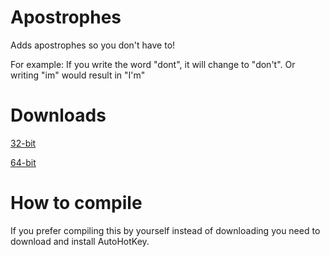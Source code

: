 # Apostrophes
Adds apostrophes so you don't have to!

For example: If you write the word "dont", it will change to "don't". Or writing "im" would result in "I'm"

# Downloads

[32-bit](https://github.com/shustinm/Apostrophes/raw/master/bin/Apostrophes%20(32-bit).exe)

[64-bit](https://github.com/shustinm/Apostrophes/raw/master/bin/Apostrophes%20(64-bit).exe)

# How to compile
If you prefer compiling this by yourself instead of downloading you need to download and install AutoHotKey.
